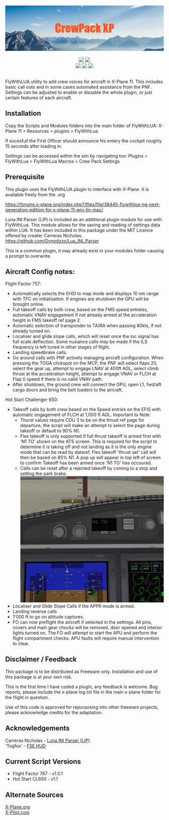 <p align="center"> 
    <img src="https://github.com/N1K340/CrewPackXP/blob/main/docs/imgs/CrewPack_XP.png"/> <br>
    <br>
    <img src="https://img.shields.io/badge/X--Plane-11.50%2B-blue"/> <img src="https://img.shields.io/badge/FlyWithLUA-2.7%2B-blue" /> <br> 
    <img src="https://img.shields.io/badge/Aircraft-Flight%20Factor%20757-blue" /> <img src="https://img.shields.io/badge/Aircraft-Flight%20Factor%20767-blue" /> <img src="https://img.shields.io/badge/Aircraft-Hot%20Start%20Challenger-blue" />
</p>
<br>
FlyWithLUA utility to add crew voices for aircraft in X-Plane 11. 
This includes basic call outs and in some cases automated assistance from the PNF. 
Settings can be adjusted to enable or dissable the whole plugin, or just certain features of each aircraft. 


## Installation

Copy the Scripts and Modules folders into the main folder of FlyWithLUA: 
X-Plane 11 > Resources > plugins > FlyWithLua

If sucesfull the First Officer should announce his entery the cockpit roughly 15 seconds after loading in.

Settings can be accessed within the sim by navigating too:
Plugins > FlyWithLua > FlyWithLua Macros > Crew Pack Settings

## Prerequisite

This plugin uses the FlyWithLUA plugin to interface with X-Plane.
It is available freely from the .org 

https://forums.x-plane.org/index.php?/files/file/38445-flywithlua-ng-next-generation-edition-for-x-plane-11-win-lin-mac/


Luna INI Parser (LIP) is included as an additional plugin module for use with FlyWithLua. This module allows for the saving and reading of settings data within LUA. It has been included in this package under the MIT Licence offered by creater Carreras Nicholas.
https://github.com/Dynodzzo/Lua_INI_Parser

This is a common plugin, it may already exist in your modules folder causing a prompt to overwrite.

## Aircraft Config notes:

Flight Factor 757:
* Automatically selects the EHSI to map mode and displays 10 nm range with TFC on initialisaiton. If engines are shutdown the GPU will be brought online.
* Full takeoff calls by both crew, based on the FMS speed entreies, automatic VNAV engagement if not already armed at the acceleration height in FMS takeoff ref page 2.
* Automatic selection of transponder to TA/RA when passing 80kts, if not already turned on.
* Localiser and glide slope calls, which will reset once the loc signal has full scale deflection. Some nusiance calls may be made if the ILS frequency is left tuned in other stages of flight.
* Landing speedbrake calls.
* Go around calls with PNF actively managing aircraft configuration. When pressing the TOGA clickspot on the MCP, the PNF will select flaps 20, select the gear up,   attempt to engage LNAV at 400ft AGL, select climb thrust at the acceleration height, attempt to engage VNAV or FLCH at Flap 0 speed if there is no valid VNAV path.
* After shutdown, the ground crew will connect the GPU, open L1, fwd/aft cargo doors and bring the belt loaders to the aircraft.

Hot Start Challenger 650:
* Takeoff calls by both crew based on the Speed entries on the EFIS with automatic engagement of FLCH at 1,000 ft AGL. 
Important to Note:
    - Thurst values require CDU 3 to be on the thrust ref page for departure, the script will make an attempt to select
      the page during takeoff or default to 90% N1.
    - Flex takeoff is only supported if full thrust takeoff is armed first with 'N1 TO' shown on the ATS screen. This
      is required for the script to determine it is taking off and not landing as it is the only engine mode that can be read by dataref. Flex takeoff 'thrust set' call will then be based on 85% N1. A pop up will appear in top left of screen to confirm Takeoff has been armed once 'N1 TO' has occoured.
    - Calls can be reset after a rejected takeoff by coming to a stop and setting the park brake.
    ![alt text](https://github.com/N1K340/CrewPackXP/blob/main/src/Screenshots/CL650_TON1.jpg?raw=true)
* Localiser and Glide Slope Calls if the APPR mode is armed.
* Landing reverse calls
* 1'000 ft to go on altitude captures.
* FO can now preflight the aircraft if selected in the settings. All pins, covers and main gear chocks will be removed, door opened and interior lights turned on. The FO will attempt to start the APU and perform the flight compartment checks. APU faults will require manual intervention to clear.

## Disclaimer / Feedback

This package is to be distributed as Freeware only.
Installation and use of this package is at your own risk. 

This is the first time I have coded a plugin, any feedback is welcome.
Bug reports, please include the x-plane log.txt file in the main x-plane folder for the flight in question. 

Use of this code is approved for repurposing into other freeware projects, please acknowledge credits for the adaptation.

## Acknowledgements
Carreras Nicholas - [Luna INI Parser (LIP)](https://github.com/Dynodzzo/Lua_INI_Parser)  
'Togfox' - [FSE HUD](https://forums.x-plane.org/index.php?/files/file/53617-fse-hud/)

## Current Script Versions
- Flight Factor 767 - v1.0.1  
- Hot Start CL650 - v1.1

## Alternate Sources
[X-Plane.org](https://forums.x-plane.org/index.php?/files/file/79042-crewpackxp-crew-callouts/)  
[X-Pilot.com](https://forums.x-pilot.com/files/file/1404-crewpackxp-crew-callouts/)
